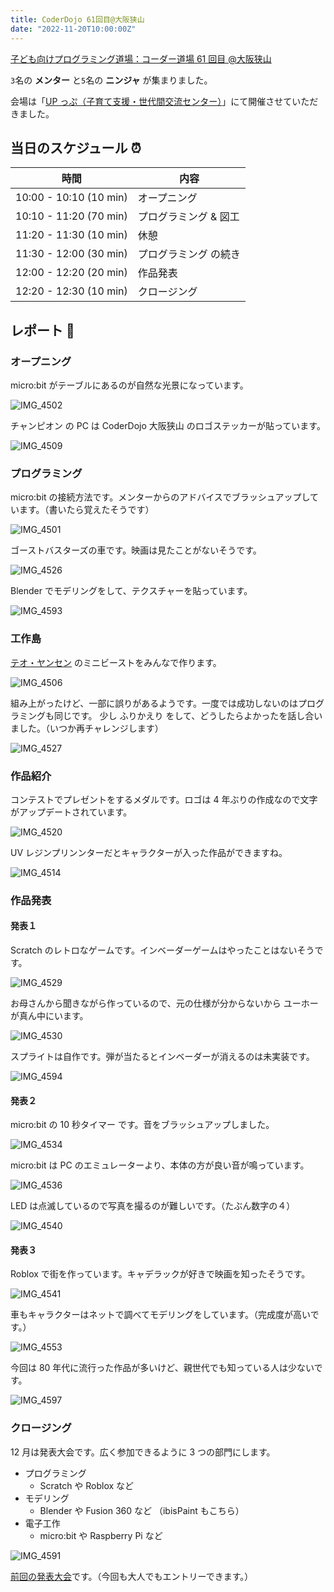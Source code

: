 ```yaml
---
title: CoderDojo 61回目@大阪狭山
date: "2022-11-20T10:00:00Z"
---
```


[子ども向けプログラミング道場：コーダー道場 61 回目 @大阪狭山](https://coderdojo-osakasayama.doorkeeper.jp/events/146042)

`3`名の **メンター** と`5`名の **ニンジャ** が集まりました。

会場は「[UP っぷ（子育て支援・世代間交流センター）](http://www.city.osakasayama.osaka.jp/kosodate_kyoiku/kosodate/upp_kosodatesiensedaikankouryuusenta1/index.html)」にて開催させていただきました。

## 当日のスケジュール ⏰

| 時間                   | 内容                  |
| ---------------------- | --------------------- |
| 10:00 - 10:10 (10 min) | オープニング          |
| 10:10 - 11:20 (70 min) | プログラミング & 図工 |
| 11:20 - 11:30 (10 min) | 休憩                  |
| 11:30 - 12:00 (30 min) | プログラミング の続き |
| 12:00 - 12:20 (20 min) | 作品発表              |
| 12:20 - 12:30 (10 min) | クロージング          |

## レポート 📝

### オープニング

micro:bit がテーブルにあるのが自然な光景になっています。

![IMG_4502](./IMG_4502.jpg)

チャンピオン の PC は CoderDojo 大阪狭山 のロゴステッカーが貼っています。

![IMG_4509](./IMG_4509.jpg)

### プログラミング

micro:bit の接続方法です。メンターからのアドバイスでブラッシュアップしています。（書いたら覚えたそうです）

![IMG_4501](./IMG_4501.jpg)

ゴーストバスターズの車です。映画は見たことがないそうです。

![IMG_4526](./IMG_4526.jpg)

Blender でモデリングをして、テクスチャーを貼っています。

![IMG_4593](./IMG_4593.jpg)

### 工作島

[テオ・ヤンセン](https://www.mbs.jp/theojansen-osaka/) のミニビーストをみんなで作ります。

![IMG_4506](./IMG_4506.jpg)

組み上がったけど、一部に誤りがあるようです。一度では成功しないのはプログラミングも同じです。
少し ふりかえり をして、どうしたらよかったを話し合いました。（いつか再チャレンジします）

![IMG_4527](./IMG_4527.jpg)

### 作品紹介

コンテストでプレゼントをするメダルです。ロゴは 4 年ぶりの作成なので文字がアップデートされています。

![IMG_4520](./IMG_4520.jpg)

UV レジンプリンンターだとキャラクターが入った作品ができますね。

![IMG_4514](./IMG_4514.jpg)

### 作品発表

#### 発表１

Scratch のレトロなゲームです。インベーダーゲームはやったことはないそうです。

![IMG_4529](./IMG_4529.jpg)

お母さんから聞きながら作っているので、元の仕様が分からないから ユーホー が真ん中にいます。

![IMG_4530](./IMG_4530.jpg)

スプライトは自作です。弾が当たるとインベーダーが消えるのは未実装です。

![IMG_4594](./IMG_4594.jpg)

#### 発表２

micro:bit の 10 秒タイマー です。音をブラッシュアップしました。

![IMG_4534](./IMG_4534.jpg)

micro:bit は PC のエミュレーターより、本体の方が良い音が鳴っています。

![IMG_4536](./IMG_4536.jpg)

LED は点滅しているので写真を撮るのが難しいです。（たぶん数字の４）

![IMG_4540](./IMG_4540.jpg)

#### 発表３

Roblox で街を作っています。キャデラックが好きで映画を知ったそうです。

![IMG_4541](./IMG_4541.jpg)

車もキャラクターはネットで調べてモデリングをしています。（完成度が高いです。）

![IMG_4553](./IMG_4553.jpg)

今回は 80 年代に流行った作品が多いけど、親世代でも知っている人は少ないです。

![IMG_4597](./IMG_4597.jpg)

### クロージング

12 月は発表大会です。広く参加できるように 3 つの部門にします。

- プログラミング
  - Scratch や Roblox など
- モデリング
  - Blender や Fusion 360 など （ibisPaint もこちら）
- 電子工作
  - micro:bit や Raspberry Pi など

![IMG_4591](./IMG_4591.jpg)

[前回の発表大会](https://coderdojo-hommachi.github.io/blog/2021-12-19-report1/)です。（今回も大人でもエントリーできます。）
